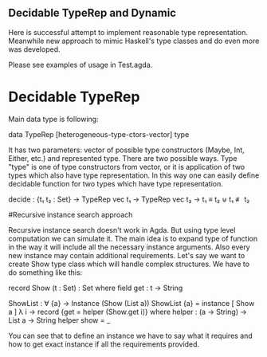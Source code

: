 ## Decidable TypeRep and Dynamic

Here is successful attempt to implement reasonable type representation.
Meanwhile new approach to mimic Haskell's type classes and do even more was developed.

Please see examples of usage in Test.agda.

# Decidable TypeRep

Main data type is following:

  data TypeRep [heterogeneous-type-ctors-vector] type

It has two parameters: vector of possible type constructors (Maybe, Int, Either, etc.) and represented type. There are two possible ways. Type "type" is one of type constructors from vector, or it is application of two types which also have type representation.
In this way one can easily define decidable function for two types which have type representation.

decide : {t₁ t₂ : Set} → TypeRep vec t₁ → TypeRep vec t₂ → t₁ ≡ t₂ ⊎ t₁ ≢ t₂

#Recursive instance search approach

Recursive instance search doesn't work in Agda. But using type level computation we can simulate it. The main idea is to expand type of function in the way it will include all the necessary instance arguments. Also every new instance may contain additional requirements.
Let's say we want to create Show type class which will handle complex structures.
We have to do something like this:

record Show (t : Set) : Set where
  field get : t → String

ShowList : ∀ {a} → Instance (Show (List a))
ShowList {a} = instance [ Show a ] λ i → record {get = helper (Show.get i)}
  where
    helper : (a → String) → List a → String
    helper show = _

You can see that to define an instance we have to say what it requires and how to get exact instance if all the requirements provided.

